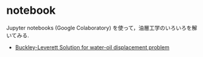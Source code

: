 # notebook

Jupyter notebooks (Google Colaboratory) を使って，油層工学のいろいろを解いてみる.

- [Buckley-Leverett Solution for water-oil displacement problem](/Buckley_Leverett_Basic.ipynb)


